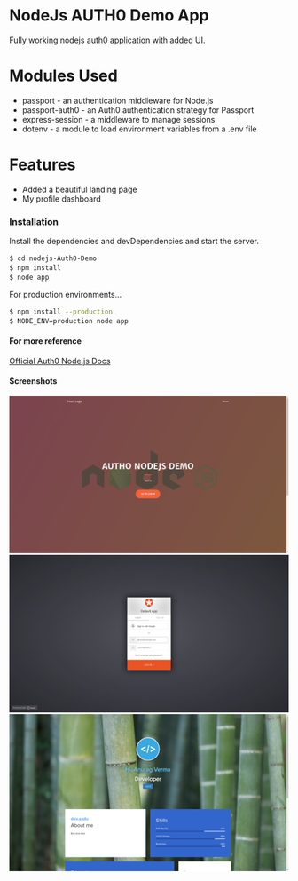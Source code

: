 # NodeJs AUTH0 Demo App
Fully working nodejs auth0 application with added UI.

# Modules Used

 - passport - an authentication middleware for Node.js
- passport-auth0 - an Auth0 authentication strategy for Passport
- express-session - a middleware to manage sessions
- dotenv - a module to load environment variables from a .env file
# Features
- Added a beautiful landing page
- My profile dashboard
### Installation

Install the dependencies and devDependencies and start the server.

```sh
$ cd nodejs-Auth0-Demo
$ npm install 
$ node app
```

For production environments...

```sh
$ npm install --production
$ NODE_ENV=production node app
```
#### For more reference
[Official Auth0 Node.js Docs](https://auth0.com/docs/quickstart/webapp/nodejs/01-login?download=true)

#### Screenshots
![Landing Page](https://github.com/anurag0608/nodejs-Auth0-Demo/blob/master/ss/1.png)
![Auth0 Api](https://github.com/anurag0608/nodejs-Auth0-Demo/blob/master/ss/2.png)
![User Profile](https://github.com/anurag0608/nodejs-Auth0-Demo/blob/master/ss/3.png)
